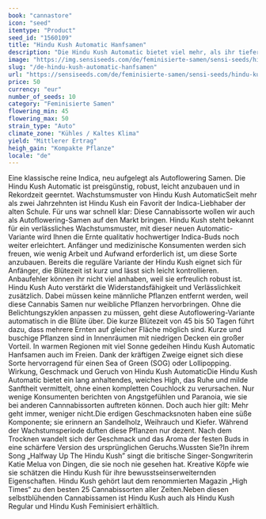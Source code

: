 ```yaml
---
book: "cannastore"
icon: "seed"
itemtype: "Product"
seed_id: "1560109"
title: "Hindu Kush Automatic Hanfsamen"
description: "Die Hindu Kush Automatic bietet viel mehr, als ihr tiefer Preis vermuten lässt. Sie ist leicht anzubauen, widerstandsfähig und wirkt lange, aber sanft."
image: "https://img.sensiseeds.com/de/feminisierte-samen/sensi-seeds/hindu-kush-autoflowering-image.png"
slug: "/de-hindu-kush-automatic-hanfsamen"
url: "https://sensiseeds.com/de/feminisierte-samen/sensi-seeds/hindu-kush-autoflowering?a_aid=cannastore"
price: 50
currency: "eur"
number_of_seeds: 10
category: "Feminisierte Samen"
flowering_min: 45
flowering_max: 50
strain_type: "Auto"
climate_zone: "Kühles / Kaltes Klima"
yield: "Mittlerer Ertrag"
heigh_gain: "Kompakte Pflanze"
locale: "de"
---
```

Eine klassische reine Indica, neu aufgelegt als Autoflowering Samen. Die Hindu Kush Automatic ist preisgünstig, robust, leicht anzubauen und in Rekordzeit geerntet. Wachstumsmuster von Hindu Kush AutomaticSeit mehr als zwei Jahrzehnten ist Hindu Kush ein Favorit der Indica-Liebhaber der alten Schule. Für uns war schnell klar: Diese Cannabissorte wollen wir auch als Autoflowering-Samen auf den Markt bringen. Hindu Kush steht bekannt für ein verlässliches Wachstumsmuster, mit dieser neuen Automatic-Variante wird Ihnen die Ernte qualitativ hochwertiger Indica-Buds noch weiter erleichtert. Anfänger und medizinische Konsumenten werden sich freuen, wie wenig Arbeit und Aufwand erforderlich ist, um diese Sorte anzubauen. Bereits die reguläre Variante der Hindu Kush eignet sich für Anfänger, die Blütezeit ist kurz und lässt sich leicht kontrollieren. Anbaufehler können ihr nicht viel anhaben, weil sie erfreulich robust ist. Hindu Kush Auto verstärkt die Widerstandsfähigkeit und Verlässlichkeit zusätzlich. Dabei müssen keine männliche Pflanzen entfernt werden, weil diese Cannabis Samen nur weibliche Pflanzen hervorbringen. Ohne die Belichtungszyklen anpassen zu müssen, geht diese Autoflowering-Variante automatisch in die Blüte über. Die kurze Blütezeit von 45 bis 50 Tagen führt dazu, dass mehrere Ernten auf gleicher Fläche möglich sind. Kurze und buschige Pflanzen sind in Innenräumen mit niedrigen Decken ein großer Vorteil. In warmen Regionen mit viel Sonne gedeihen Hindu Kush Automatic Hanfsamen auch im Freien. Dank der kräftigen Zweige eignet sich diese Sorte hervorragend für einen Sea of Green (SOG) oder Lollipopping. Wirkung, Geschmack und Geruch von Hindu Kush AutomaticDie Hindu Kush Automatic bietet ein lang anhaltendes, weiches High, das Ruhe und milde Sanftheit vermittelt, ohne einen kompletten Couchlock zu verursachen. Nur wenige Konsumenten berichten von Angstgefühlen und Paranoia, wie sie bei anderen Cannnabissorten auftreten können. Doch auch hier gilt: Mehr geht immer, weniger nicht.Die erdigen Geschmacksnoten haben eine süße Komponente; sie erinnern an Sandelholz, Weihrauch und Kiefer. Während der Wachstumsperiode duften diese Pflanzen nur dezent. Nach dem Trocknen wandelt sich der Geschmack und das Aroma der festen Buds in eine schärfere Version des ursprünglichen Geruchs.Wussten Sie?In ihrem Song „Halfway Up The Hindu Kush” singt die britische Singer-Songwriterin Katie Melua von Dingen, die sie noch nie gesehen hat. Kreative Köpfe wie sie schätzen die Hindu Kush für ihre bewusstseinserweiternden Eigenschaften. Hindu Kush gehört laut dem renommierten Magazin „High Times“ zu den besten 25 Cannabissorten aller Zeiten.Neben diesen selbstblühenden Cannabissamen ist Hindu Kush auch als Hindu Kush Regular und Hindu Kush Feminisiert erhältlich.
